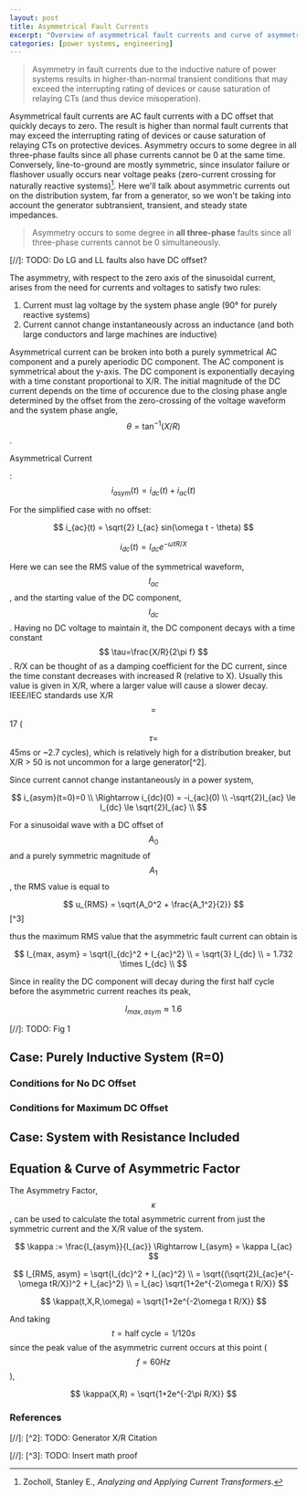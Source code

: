 ```yaml
---
layout: post
title: Asymmetrical Fault Currents
excerpt: "Overview of asymmetrical fault currents and curve of asymmetry factors back-calculation"
categories: [power systems, engineering]
---
```


> Asymmetry in fault currents due to the inductive nature of power systems results in higher-than-normal transient conditions that may exceed the interrupting rating of devices or cause saturation of relaying CTs (and thus device misoperation).

Asymmetrical fault currents are AC fault currents with a DC offset that quickly decays to zero. The result is higher than normal fault currents that may exceed the interrupting rating of devices or cause saturation of relaying CTs on protective devices. Asymmetry occurs to some degree in all three-phase faults since all phase currents cannot be 0 at the same time. Conversely, line-to-ground are mostly symmetric, since insulator failure or flashover usually occurs near voltage peaks (zero-current crossing for naturally reactive systems)[^1]. Here we'll talk about asymmetric currents out on the distribution system, far from a generator, so we won't be taking into account the generator subtransient, transient, and steady state impedances.

> Asymmetry occurs to some degree in __all three-phase__ faults since all three-phase currents cannot be 0 simultaneously.

[//]: TODO: Do LG and LL faults also have DC offset? 

The asymmetry, with respect to the zero axis of the sinusoidal current, arises from the need for currents and voltages to satisfy two rules:

1. Current must lag voltage by the system phase angle (90° for purely reactive systems)
2. Current cannot change instantaneously across an inductance (and both large conductors and large machines are inductive)

Asymmetrical current can be broken into both a purely symmetrical AC component and a purely aperiodic DC component. The AC component is symmetrical about the y-axis. The DC component is exponentially decaying with a time constant proportional to X/R. The initial magnitude of the DC current depends on the time of occurence due to the closing phase angle determined by the offset from the zero-crossing of the voltage waveform and the system phase angle, $$\theta=\tan^{-1}(X/R)$$.

Asymmetrical Current

:   $$ i_{asym}(t) = i_{dc}(t) + i_{ac}(t) $$

For the simplified case with no offset:

$$ i_{ac}(t) = \sqrt{2} I_{ac} sin(\omega t - \theta) $$

$$ i_{dc}(t) = I_{dc} e^{-\omega t R/X} $$

Here we can see the RMS value of the symmetrical waveform, $$ I_{ac} $$, and the starting value of the DC component, $$I_{dc}$$. Having no DC voltage to maintain it, the DC component decays with a time constant $$ \tau=\frac{X/R}{2\pi f} $$. R/X can be thought of as a damping coefficient for the DC current, since the time constant decreases with increased R (relative to X). Usually this value is given in X/R, where a larger value will cause a slower decay. IEEE/IEC standards use X/R $$=$$ 17 ($$\tau =$$ 45ms or ~2.7 cycles), which is relatively high for a distribution breaker, but X/R > 50 is not uncommon for a large generator[^2].

Since current cannot change instantaneously in a power system, 

$$
i_{asym}(t=0)=0 \\
\Rightarrow i_{dc}(0) = -i_{ac}(0)  \\
-\sqrt{2}I_{ac} \le I_{dc} \le \sqrt{2}I_{ac} \\
$$

For a sinusoidal wave with a DC offset of $$A_0$$ and a purely symmetric magnitude of $$A_1$$, the RMS value is equal to

$$ u_{RMS} = \sqrt{A_0^2 + \frac{A_1^2}{2}} $$[^3]

thus the maximum RMS value that the asymmetric fault current can obtain is 

$$ I_{max, asym} = \sqrt{I_{dc}^2 + I_{ac}^2} \\
= \sqrt{3} I_{dc} \\
= 1.732 \times I_{dc} \\
$$

Since in reality the DC component will decay during the first half cycle before the asymmetric current reaches its peak,

$$ I_{max,asym} \approx 1.6 $$

[//]: TODO: Fig 1

## Case: Purely Inductive System (R=0)

### Conditions for No DC Offset

### Conditions for Maximum DC Offset

## Case: System with Resistance Included

## Equation & Curve of Asymmetric Factor

The Asymmetry Factor, $$ \kappa $$, can be used to calculate the total asymmetric current from just the symmetric current and the X/R value of the system.


$$ \kappa := \frac{I_{asym}}{I_{ac}} \Rightarrow I_{asym} = \kappa I_{ac} $$

$$ I_{RMS, asym} = \sqrt{I_{dc}^2 + I_{ac}^2} \\
= \sqrt{(\sqrt{2}I_{ac}e^{-\omega tR/X})^2 + I_{ac}^2} \\
= I_{ac} \sqrt{1+2e^{-2\omega t R/X}}
$$

$$ \kappa(t,X,R,\omega) = \sqrt{1+2e^{-2\omega t R/X}} $$

And taking $$t=\text{half cycle}=1/120s $$ since the peak value of the asymmetric current occurs at this point ($$f=60Hz$$),

$$ \kappa(X,R) = \sqrt{1+2e^{-2\pi R/X}} $$




### References
[^1]: Zocholl, Stanley E., _Analyzing and Applying Current Transformers_.

[//]: [^2]: TODO: Generator X/R Citation

[//]: [^3]: TODO: Insert math proof